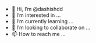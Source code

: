 - 👋 Hi, I’m @dashishdd
- 👀 I’m interested in ...
- 🌱 I’m currently learning ...
- 💞️ I’m looking to collaborate on ...
- 📫 How to reach me ...

<!---
dashishdd/dashishdd is a ✨ special ✨ repository because its `README.md` (this file) appears on your GitHub profile.
You can click the Preview link to take a look at your changes.
--->
